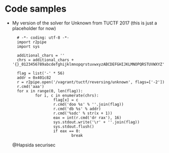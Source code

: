 # Code samples

- My version of the solver for Unknown from TUCTF 2017 (this is just a placeholder for now)  

		# -*- coding: utf-8 -*-
		import r2pipe
		import sys

		additional_chars = ''
		chrs = additional_chars + '{}_0123456789abcdefghijklmnopqrstuvwxyzABCDEFGHIJKLMNOPQRSTUVWXYZ'

		flag = list('-' * 56)
		addr = 0x401c82
		r = r2pipe.open('/vagrant/tuctf/reversing/unknown', flags=['-2'])
		r.cmd('aaa')
		for x in range(0, len(flag)):
				for i, c in enumerate(chrs):
						flag[x] = c
						r.cmd('doo %s' % ''.join(flag))
						r.cmd('db %s' % addr)
						r.cmd('%sdc' % str(x + 1))
						eax = int(r.cmd('dr rax'), 16)
						sys.stdout.write('\r' + ''.join(flag))
						sys.stdout.flush()
						if eax == 0:
								break
						

   @Hapsida securisec